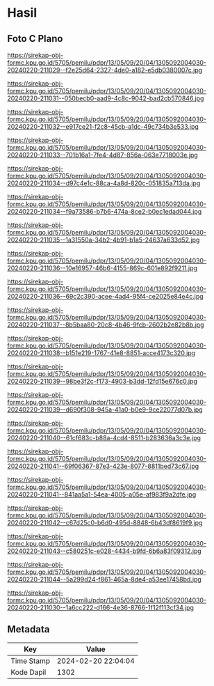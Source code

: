 # Hasil

## Foto C Plano

https://sirekap-obj-formc.kpu.go.id/5705/pemilu/pdpr/13/05/09/20/04/1305092004030-20240220-211029--f2e25d64-2327-4de0-a182-e5db0380007c.jpg

https://sirekap-obj-formc.kpu.go.id/5705/pemilu/pdpr/13/05/09/20/04/1305092004030-20240220-211031--050becb0-aad9-4c8c-9042-bad2cb570846.jpg

https://sirekap-obj-formc.kpu.go.id/5705/pemilu/pdpr/13/05/09/20/04/1305092004030-20240220-211032--e917ce21-f2c8-45cb-a1dc-49c734b3e533.jpg

https://sirekap-obj-formc.kpu.go.id/5705/pemilu/pdpr/13/05/09/20/04/1305092004030-20240220-211033--701b16a1-7fe4-4d87-856a-063e7718003e.jpg

https://sirekap-obj-formc.kpu.go.id/5705/pemilu/pdpr/13/05/09/20/04/1305092004030-20240220-211034--d97c4e1c-88ca-4a8d-820c-051835a713da.jpg

https://sirekap-obj-formc.kpu.go.id/5705/pemilu/pdpr/13/05/09/20/04/1305092004030-20240220-211034--f9a73586-b7b6-474a-8ce2-b0ec1edad044.jpg

https://sirekap-obj-formc.kpu.go.id/5705/pemilu/pdpr/13/05/09/20/04/1305092004030-20240220-211035--1a31550a-34b2-4b91-b1a5-24637a633d52.jpg

https://sirekap-obj-formc.kpu.go.id/5705/pemilu/pdpr/13/05/09/20/04/1305092004030-20240220-211036--10e16957-46b6-4155-869c-601e892f9211.jpg

https://sirekap-obj-formc.kpu.go.id/5705/pemilu/pdpr/13/05/09/20/04/1305092004030-20240220-211036--69c2c390-acee-4ad4-95f4-ce2025e84e4c.jpg

https://sirekap-obj-formc.kpu.go.id/5705/pemilu/pdpr/13/05/09/20/04/1305092004030-20240220-211037--8b5baa80-20c8-4b46-9fcb-2602b2e82b8b.jpg

https://sirekap-obj-formc.kpu.go.id/5705/pemilu/pdpr/13/05/09/20/04/1305092004030-20240220-211038--b151e219-1767-41e8-8851-acce4173c320.jpg

https://sirekap-obj-formc.kpu.go.id/5705/pemilu/pdpr/13/05/09/20/04/1305092004030-20240220-211039--98be3f2c-f173-4903-b3dd-12fd15e676c0.jpg

https://sirekap-obj-formc.kpu.go.id/5705/pemilu/pdpr/13/05/09/20/04/1305092004030-20240220-211039--d690f308-945a-41a0-b0e9-9ce22077d07b.jpg

https://sirekap-obj-formc.kpu.go.id/5705/pemilu/pdpr/13/05/09/20/04/1305092004030-20240220-211040--61cf683c-b88a-4cd4-8511-b283636a3c3e.jpg

https://sirekap-obj-formc.kpu.go.id/5705/pemilu/pdpr/13/05/09/20/04/1305092004030-20240220-211041--69f06367-87e3-423e-8077-8811bed73c67.jpg

https://sirekap-obj-formc.kpu.go.id/5705/pemilu/pdpr/13/05/09/20/04/1305092004030-20240220-211041--841aa5a1-54ea-4005-a05e-af983f9a2dfe.jpg

https://sirekap-obj-formc.kpu.go.id/5705/pemilu/pdpr/13/05/09/20/04/1305092004030-20240220-211042--c67d25c0-b6d0-495d-8848-6b43df8619f9.jpg

https://sirekap-obj-formc.kpu.go.id/5705/pemilu/pdpr/13/05/09/20/04/1305092004030-20240220-211043--c580251c-e028-4434-b9fd-6b6a83f09312.jpg

https://sirekap-obj-formc.kpu.go.id/5705/pemilu/pdpr/13/05/09/20/04/1305092004030-20240220-211044--5a299d24-f861-465a-8de4-a53ee17458bd.jpg

https://sirekap-obj-formc.kpu.go.id/5705/pemilu/pdpr/13/05/09/20/04/1305092004030-20240220-211030--1a6cc222-d166-4e36-8766-1f12f113cf34.jpg


## Metadata

| Key        | Value               |
| ---------- | ------------------- |
| Time Stamp | 2024-02-20 22:04:04 |
| Kode Dapil | 1302                |



